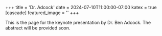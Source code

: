 +++
title = 'Dr. Adcock'
date = 2024-07-10T11:00:00-07:00
katex = true
[cascade]
  featured_image = ''
+++


This is the page for the keynote presentation by Dr. Ben Adcock. The abstract will be provided soon.
